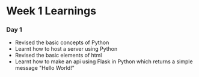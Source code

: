 # Week 1 Learnings

### Day 1

- Revised the basic concepts of Python
- Learnt how to host a server using Python
- Revised the basic elements of html
- Learnt how to make an api using Flask in Python which returns a simple message "Hello World!"
